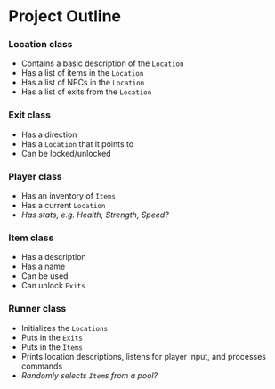 # Project Outline

### Location class
  - Contains a basic description of the `Location`
  - Has a list of items in the `Location`
  - Has a list of NPCs in the `Location`
  - Has a list of exits from the `Location`

### Exit class
  - Has a direction
  - Has a `Location` that it points to
  - Can be locked/unlocked

### Player class
  - Has an inventory of `Items`
  - Has a current `Location`
  - *Has stats, e.g. Health, Strength, Speed?*

### Item class
  - Has a description
  - Has a name
  - Can be used
  - Can unlock `Exits`

### Runner class
  - Initializes the `Locations`
  - Puts in the `Exits`
  - Puts in the `Items`
  - Prints location descriptions, listens for player input, and processes commands
  - *Randomly selects `Item`s from a pool?*
